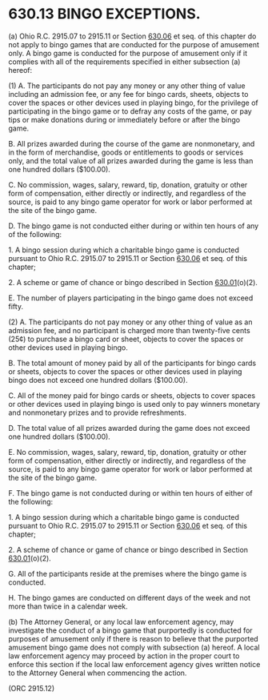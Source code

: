 630.13 BINGO EXCEPTIONS.
========================

​(a) Ohio R.C. 2915.07 to 2915.11 or Section [630.06](2f39f2d4.html) et
seq. of this chapter do not apply to bingo games that are conducted for
the purpose of amusement only. A bingo game is conducted for the purpose
of amusement only if it complies with all of the requirements specified
in either subsection (a) hereof:

​(1) A. The participants do not pay any money or any other thing of
value including an admission fee, or any fee for bingo cards, sheets,
objects to cover the spaces or other devices used in playing bingo, for
the privilege of participating in the bingo game or to defray any costs
of the game, or pay tips or make donations during or immediately before
or after the bingo game.

B. All prizes awarded during the course of the game are nonmonetary, and
in the form of merchandise, goods or entitlements to goods or services
only, and the total value of all prizes awarded during the game is less
than one hundred dollars ($100.00).

C. No commission, wages, salary, reward, tip, donation, gratuity or
other form of compensation, either directly or indirectly, and
regardless of the source, is paid to any bingo game operator for work or
labor performed at the site of the bingo game.

D. The bingo game is not conducted either during or within ten hours of
any of the following:

​1. A bingo session during which a charitable bingo game is conducted
pursuant to Ohio R.C. 2915.07 to 2915.11 or Section
[630.06](2f39f2d4.html) et seq. of this chapter;

​2. A scheme or game of chance or bingo described in Section
[630.01](2e6c03fb.html)(o)(2).

E. The number of players participating in the bingo game does not exceed
fifty.

​(2) A. The participants do not pay money or any other thing of value as
an admission fee, and no participant is charged more than twenty-five
cents (25¢) to purchase a bingo card or sheet, objects to cover the
spaces or other devices used in playing bingo.

B. The total amount of money paid by all of the participants for bingo
cards or sheets, objects to cover the spaces or other devices used in
playing bingo does not exceed one hundred dollars ($100.00).

C. All of the money paid for bingo cards or sheets, objects to cover
spaces or other devices used in playing bingo is used only to pay
winners monetary and nonmonetary prizes and to provide refreshments.

D. The total value of all prizes awarded during the game does not exceed
one hundred dollars ($100.00).

E. No commission, wages, salary, reward, tip, donation, gratuity or
other form of compensation, either directly or indirectly, and
regardless of the source, is paid to any bingo game operator for work or
labor performed at the site of the bingo game.

F. The bingo game is not conducted during or within ten hours of either
of the following:

​1. A bingo session during which a charitable bingo game is conducted
pursuant to Ohio R.C. 2915.07 to 2915.11 or Section
[630.06](2f39f2d4.html) et seq. of this chapter;

​2. A scheme of chance or game of chance or bingo described in Section
[630.01](2e6c03fb.html)(o)(2).

G. All of the participants reside at the premises where the bingo game
is conducted.

H. The bingo games are conducted on different days of the week and not
more than twice in a calendar week.

​(b) The Attorney General, or any local law enforcement agency, may
investigate the conduct of a bingo game that purportedly is conducted
for purposes of amusement only if there is reason to believe that the
purported amusement bingo game does not comply with subsection (a)
hereof. A local law enforcement agency may proceed by action in the
proper court to enforce this section if the local law enforcement agency
gives written notice to the Attorney General when commencing the action.

(ORC 2915.12)
